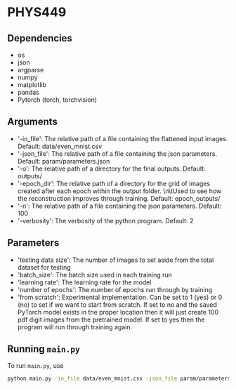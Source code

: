 # PHYS449

## Dependencies

- os
- json
- argparse
- numpy
- matplotlib
- pandas
- Pytorch (torch, torchvision)

## Arguments
- '-in_file': The relative path of a file containing the flattened input images. Default: data/even_mnist.csv
- '-json_file': The relative path of a file containing the json parameters. Default: param/parameters.json
- '-o': The relative path of a directory for the final outputs. Default: outputs/
- '-epoch_dir': The relative path of a directory for the grid of images created after each epoch within the output folder. \n\tUsed to see how the reconstruction improves through training. Default: epoch_outputs/
- '-n': The relative path of a file containing the json parameters. Default: 100
- '-verbosity': The verbosity of the python program. Default: 2

## Parameters
- 'testing data size': The number of images to set aside from the total dataset for testing
- 'batch_size': The batch size used in each training run
- 'learning rate': The learning rate for the model
- 'number of epochs': The number of epochs run through by training
- 'from scratch': Experimental implementation. Can be set to 1 (yes) or 0 (no) to set if we want to start from scratch. If set to no and the saved PyTorch model exists in the proper location then it will just create 100 pdf digit images from the pretrained model. If set to yes then the program will run through training again.

## Running `main.py`

To run `main.py`, use

```sh
python main.py -in_file data/even_mnist.csv -json_file param/parameters.json -o outputs/ -epoch_dir epoch_outputs/ -n 100 -verbosity 2
```

